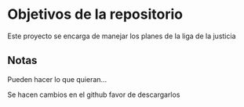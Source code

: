 # Objetivos de la repositorio

Este proyecto se encarga de manejar los planes de la liga de la justicia


## Notas
Pueden hacer lo que quieran...

Se hacen cambios en el github favor de descargarlos
